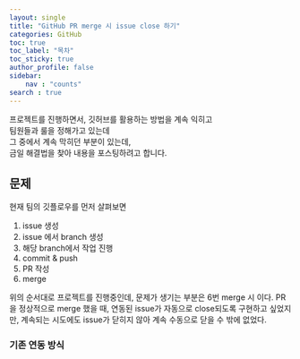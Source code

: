 ```yaml
---
layout: single
title: "GitHub PR merge 시 issue close 하기"
categories: GitHub
toc: true
toc_label: "목차"
toc_sticky: true
author_profile: false
sidebar:
    nav : "counts"
search : true
---
```


프로젝트를 진행하면서, 깃허브를 활용하는 방법을 계속 익히고  
팀원들과 룰을 정해가고 있는데  
그 중에서 계속 막히던 부분이 있는데,  
금일 해결법을 찾아 내용을 포스팅하려고 합니다.

## 문제

현재 팀의 깃플로우를 먼저 살펴보면

1. issue 생성
2. issue 에서 branch 생성
3. 해당 branch에서 작업 진행
4. commit & push
5. PR 작성
6. merge

위의 순서대로 프로젝트를 진행중인데, 문제가 생기는 부분은 6번 merge 시 이다.
PR을 정상적으로 merge 했을 때, 연동된 issue가 자동으로 close되도록 구현하고 싶었지만,
계속되는 시도에도 issue가 닫히지 않아 계속 수동으로 닫을 수 밖에 없었다.

### 기존 연동 방식


